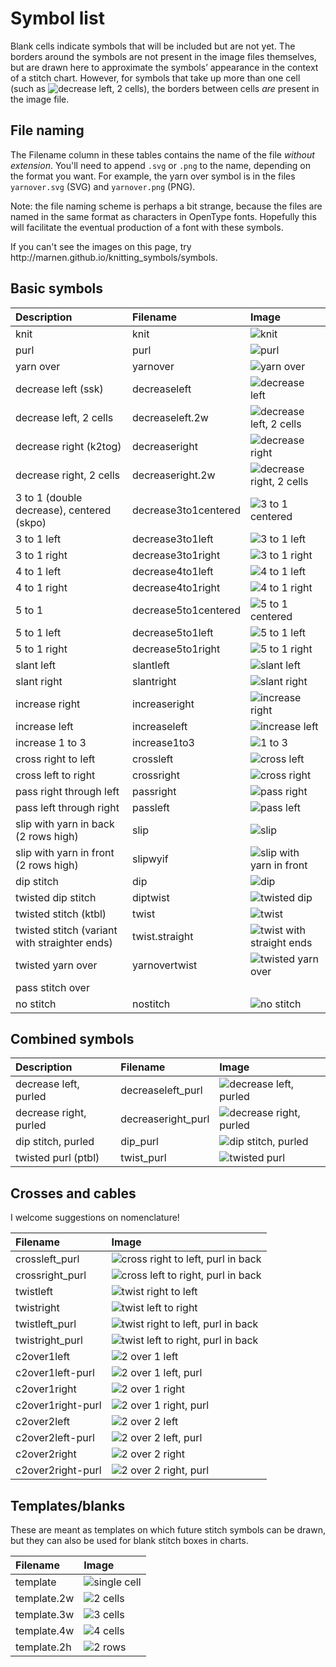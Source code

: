 # Symbol list

Blank cells indicate symbols that will be included but are not yet. The <span class='bordered'>borders</span> around the symbols are not present in the image files themselves, but are drawn here to approximate the symbols’ appearance in the context of a stitch chart. However, for symbols that take up more than one cell (such as ![decrease left, 2 cells](../JIS/decreaseleft.2w.svg)), the borders between cells _are_ present in the image file.

## File naming

The Filename column in these tables contains the name of the file _without extension_. You'll need to append `.svg` or `.png` to the name, depending on the format you want. For example, the yarn over symbol is in the files `yarnover.svg` (SVG) and `yarnover.png` (PNG).

Note: the file naming scheme is perhaps a bit strange, because the files are named in the same format as characters in OpenType fonts. Hopefully this will facilitate the eventual production of a font with these symbols.

<p class='hidden'>If you can't see the images on this page, try http://marnen.github.io/knitting_symbols/symbols.</p>

## Basic symbols

| Description                                   | Filename             | Image                                                   |
|:----------------------------------------------|:---------------------|:--------------------------------------------------------|
| knit                                          | knit                 | ![knit](../JIS/knit.svg)                                |
| purl                                          | purl                 | ![purl](../JIS/purl.svg)                                |
| yarn over                                     | yarnover             | ![yarn over](../JIS/yarnover.svg)                       |
| decrease left (ssk)                           | decreaseleft         | ![decrease left](../JIS/decreaseleft.svg)               |
| decrease left, 2 cells                        | decreaseleft.2w      | ![decrease left, 2 cells](../JIS/decreaseleft.2w.svg)   |
| decrease right (k2tog)                        | decreaseright        | ![decrease right](../JIS/decreaseright.svg)             |
| decrease right, 2 cells                       | decreaseright.2w     | ![decrease right, 2 cells](../JIS/decreaseright.2w.svg) |
| 3 to 1 (double decrease), centered (skpo)     | decrease3to1centered | ![3 to 1 centered](../JIS/decrease3to1centered.svg)     |
| 3 to 1 left                                   | decrease3to1left     | ![3 to 1 left](../JIS/decrease3to1left.svg)             |
| 3 to 1 right                                  | decrease3to1right    | ![3 to 1 right](../JIS/decrease3to1right.svg)           |
| 4 to 1 left                                   | decrease4to1left     | ![4 to 1 left](../JIS/decrease4to1left.svg)             |
| 4 to 1 right                                  | decrease4to1right    | ![4 to 1 right](../JIS/decrease4to1right.svg)           |
| 5 to 1                                        | decrease5to1centered | ![5 to 1 centered](../JIS/decrease5to1centered.svg)     |
| 5 to 1 left                                   | decrease5to1left     | ![5 to 1 left](../JIS/decrease5to1left.svg)             |
| 5 to 1 right                                  | decrease5to1right    | ![5 to 1 right](../JIS/decrease5to1right.svg)           |
| slant left                                    | slantleft            | ![slant left](../JIS/slantleft.svg)                     |
| slant right                                   | slantright           | ![slant right](../JIS/slantright.svg)                   |
| increase right                                | increaseright        | ![increase right](../JIS/increaseright.svg)             |
| increase left                                 | increaseleft         | ![increase left](../JIS/increaseleft.svg)               |
| increase 1 to 3                               | increase1to3         | ![1 to 3](../JIS/increase1to3.svg)                      |
| cross right to left                           | crossleft            | ![cross left](../JIS/crossleft.svg)                     |
| cross left to right                           | crossright           | ![cross right](../JIS/crossright.svg)                   |
| pass right through left                       | passright            | ![pass right](../JIS/passright.svg)                     |
| pass left through right                       | passleft             | ![pass left](../JIS/passleft.svg)                       |
| slip with yarn in back (2 rows high)          | slip                 | ![slip](../JIS/slip.svg)                                |
| slip with yarn in front (2 rows high)         | slipwyif             | ![slip with yarn in front](../JIS/slipwyif.svg)         |
| dip stitch                                    | dip                  | ![dip](../JIS/dip.svg)                                  |
| twisted dip stitch                            | diptwist             | ![twisted dip](../JIS/diptwist.svg)                     |
| twisted stitch (ktbl)                         | twist                | ![twist](../JIS/twist.svg)                              |
| twisted stitch (variant with straighter ends) | twist.straight       | ![twist with straight ends](../JIS/twist.straight.svg)  |
| twisted yarn over                             | yarnovertwist        | ![twisted yarn over](../JIS/yarnovertwist.svg)          |
| pass stitch over                              |                      |                                                         |
| no stitch                                     | nostitch             | ![no stitch](../JIS/nostitch.svg)                       |

## Combined symbols

| Description            | Filename           | Image                                                    |
|:-----------------------|:-------------------|:---------------------------------------------------------|
| decrease left, purled  | decreaseleft_purl  | ![decrease left, purled](../JIS/decreaseleft_purl.svg)   |
| decrease right, purled | decreaseright_purl | ![decrease right, purled](../JIS/decreaseright_purl.svg) |
| dip stitch, purled     | dip_purl           | ![dip stitch, purled](../JIS/dip_purl.svg)               |
| twisted purl (ptbl)    | twist_purl         | ![twisted purl](../JIS/twist_purl.svg)                   |

## Crosses and cables

I welcome suggestions on nomenclature!

| Filename          | Image                                                            |
|:------------------|:-----------------------------------------------------------------|
| crossleft_purl    | ![cross right to left, purl in back](../JIS/crossleft_purl.svg)  |
| crossright_purl   | ![cross left to right, purl in back](../JIS/crossright_purl.svg) |
| twistleft         | ![twist right to left](../JIS/twistleft.svg)                     |
| twistright        | ![twist left to right](../JIS/twistright.svg)                    |
| twistleft_purl    | ![twist right to left, purl in back](../JIS/twistleft_purl.svg)  |
| twistright_purl   | ![twist left to right, purl in back](../JIS/twistright_purl.svg) |
| c2over1left       | ![2 over 1 left](../JIS/c2over1left.svg)                         |
| c2over1left-purl  | ![2 over 1 left, purl](../JIS/c2over1left-purl.svg)              |
| c2over1right      | ![2 over 1 right](../JIS/c2over1right.svg)                       |
| c2over1right-purl | ![2 over 1 right, purl](../JIS/c2over1right-purl.svg)            |
| c2over2left       | ![2 over 2 left](../JIS/c2over2left.svg)                         |
| c2over2left-purl  | ![2 over 2 left, purl](../JIS/c2over2left-purl.svg)              |
| c2over2right      | ![2 over 2 right](../JIS/c2over2right.svg)                       |
| c2over2right-purl | ![2 over 2 right, purl](../JIS/c2over2right-purl.svg)            |

## Templates/blanks

These are meant as templates on which future stitch symbols can be drawn, but they can also be used for blank stitch boxes in charts.

| Filename    | Image                               |
|:------------|:------------------------------------|
| template    | ![single cell](../JIS/template.svg) |
| template.2w | ![2 cells](../JIS/template.2w.svg)  |
| template.3w | ![3 cells](../JIS/template.3w.svg)  |
| template.4w | ![4 cells](../JIS/template.4w.svg)  |
| template.2h | ![2 rows](../JIS/template.2h.svg)   |
